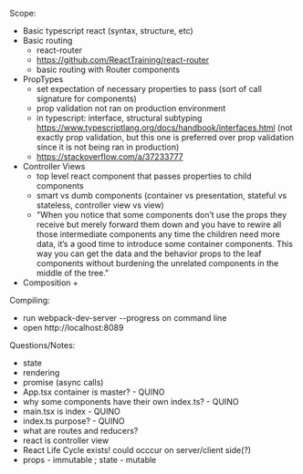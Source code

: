 Scope:
- Basic typescript react (syntax, structure, etc)
- Basic routing
    - react-router
    - https://github.com/ReactTraining/react-router
    - basic routing with Router components
- PropTypes
    - set expectation of necessary properties to pass (sort of call signature for components)
    - prop validation not ran on production environment
    - in typescript: interface, structural subtyping https://www.typescriptlang.org/docs/handbook/interfaces.html (not exactly prop validation, but this one is preferred over prop validation since it is not being ran in production)
    - https://stackoverflow.com/a/37233777
- Controller Views
    - top level react component that passes properties to child components 
    - smart vs dumb components (container vs presentation, stateful vs stateless, controller view vs view)
    - "When you notice that some components don’t use the props they receive but merely forward them down and you have to rewire all those intermediate components any time the children need more data, it’s a good time to introduce some container components. This way you can get the data and the behavior props to the leaf components without burdening the unrelated components in the middle of the tree."
- Composition +

Compiling:
- run webpack-dev-server --progress on command line
- open http://localhost:8089

Questions/Notes:
- state
- rendering
- promise (async calls)
- App.tsx container is master? - QUINO
- why some components have their own index.ts? - QUINO
- main.tsx is index - QUINO
- index.ts purpose? - QUINO
- what are routes and reducers?
- react is controller view
- React Life Cycle exists! could occcur on server/client side(?)
- props - immutable ; state - mutable